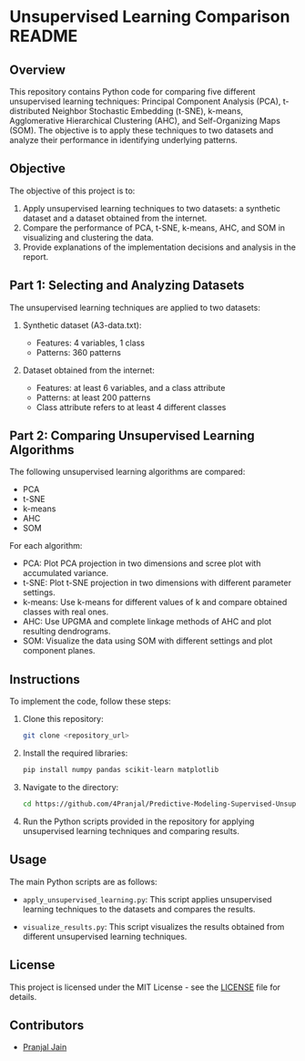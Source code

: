 # Unsupervised Learning Comparison README

## Overview

This repository contains Python code for comparing five different unsupervised learning techniques: Principal Component Analysis (PCA), t-distributed Neighbor Stochastic Embedding (t-SNE), k-means, Agglomerative Hierarchical Clustering (AHC), and Self-Organizing Maps (SOM). The objective is to apply these techniques to two datasets and analyze their performance in identifying underlying patterns.

## Objective

The objective of this project is to:

1. Apply unsupervised learning techniques to two datasets: a synthetic dataset and a dataset obtained from the internet.
2. Compare the performance of PCA, t-SNE, k-means, AHC, and SOM in visualizing and clustering the data.
3. Provide explanations of the implementation decisions and analysis in the report.

## Part 1: Selecting and Analyzing Datasets

The unsupervised learning techniques are applied to two datasets:

1. Synthetic dataset (A3-data.txt):
   - Features: 4 variables, 1 class
   - Patterns: 360 patterns

2. Dataset obtained from the internet:
   - Features: at least 6 variables, and a class attribute
   - Patterns: at least 200 patterns
   - Class attribute refers to at least 4 different classes

## Part 2: Comparing Unsupervised Learning Algorithms

The following unsupervised learning algorithms are compared:

- PCA
- t-SNE
- k-means
- AHC
- SOM

For each algorithm:

- PCA: Plot PCA projection in two dimensions and scree plot with accumulated variance.
- t-SNE: Plot t-SNE projection in two dimensions with different parameter settings.
- k-means: Use k-means for different values of k and compare obtained classes with real ones.
- AHC: Use UPGMA and complete linkage methods of AHC and plot resulting dendrograms.
- SOM: Visualize the data using SOM with different settings and plot component planes.

## Instructions

To implement the code, follow these steps:

1. Clone this repository:

   ```bash
   git clone <repository_url>
   ```

2. Install the required libraries:

   ```bash
   pip install numpy pandas scikit-learn matplotlib
   ```

3. Navigate to the directory:

   ```bash
   cd https://github.com/4Pranjal/Predictive-Modeling-Supervised-Unsupervised-Genetic-Algorithms.git
   ```

4. Run the Python scripts provided in the repository for applying unsupervised learning techniques and comparing results.

## Usage

The main Python scripts are as follows:

- `apply_unsupervised_learning.py`: This script applies unsupervised learning techniques to the datasets and compares the results.
  
- `visualize_results.py`: This script visualizes the results obtained from different unsupervised learning techniques.
  
 
## License

This project is licensed under the MIT License - see the [LICENSE](LICENSE) file for details.

## Contributors

- [Pranjal Jain](https://github.com/4Pranjal)
